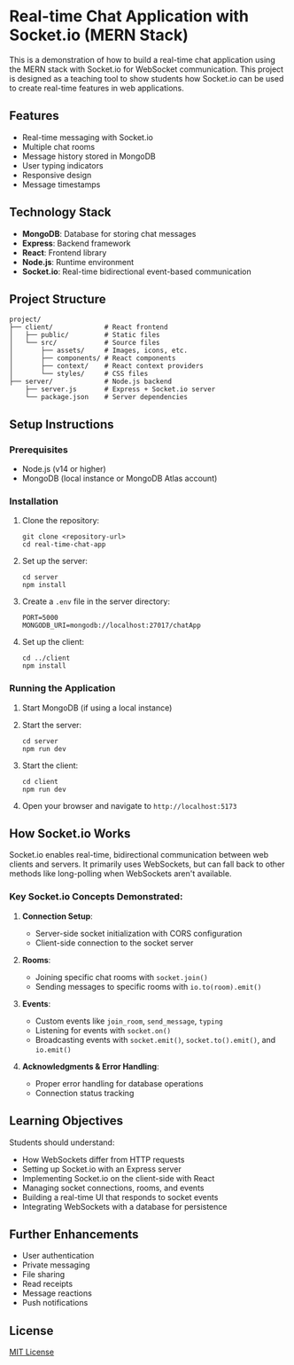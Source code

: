 # Real-time Chat Application with Socket.io (MERN Stack)

This is a demonstration of how to build a real-time chat application using the MERN stack with Socket.io for WebSocket communication. This project is designed as a teaching tool to show students how Socket.io can be used to create real-time features in web applications.

## Features

- Real-time messaging with Socket.io
- Multiple chat rooms
- Message history stored in MongoDB
- User typing indicators
- Responsive design
- Message timestamps

## Technology Stack

- **MongoDB**: Database for storing chat messages
- **Express**: Backend framework
- **React**: Frontend library
- **Node.js**: Runtime environment
- **Socket.io**: Real-time bidirectional event-based communication

## Project Structure

```
project/
├── client/             # React frontend
│   ├── public/         # Static files
│   └── src/            # Source files
│       ├── assets/     # Images, icons, etc.
│       ├── components/ # React components
│       ├── context/    # React context providers
│       └── styles/     # CSS files
├── server/             # Node.js backend
    ├── server.js       # Express + Socket.io server
    └── package.json    # Server dependencies
```

## Setup Instructions

### Prerequisites

- Node.js (v14 or higher)
- MongoDB (local instance or MongoDB Atlas account)

### Installation

1. Clone the repository:
   ```
   git clone <repository-url>
   cd real-time-chat-app
   ```

2. Set up the server:
   ```
   cd server
   npm install
   ```

3. Create a `.env` file in the server directory:
   ```
   PORT=5000
   MONGODB_URI=mongodb://localhost:27017/chatApp
   ```

4. Set up the client:
   ```
   cd ../client
   npm install
   ```

### Running the Application

1. Start MongoDB (if using a local instance)

2. Start the server:
   ```
   cd server
   npm run dev
   ```

3. Start the client:
   ```
   cd client
   npm run dev
   ```

4. Open your browser and navigate to `http://localhost:5173`

## How Socket.io Works

Socket.io enables real-time, bidirectional communication between web clients and servers. It primarily uses WebSockets, but can fall back to other methods like long-polling when WebSockets aren't available.

### Key Socket.io Concepts Demonstrated:

1. **Connection Setup**:
   - Server-side socket initialization with CORS configuration
   - Client-side connection to the socket server

2. **Rooms**:
   - Joining specific chat rooms with `socket.join()`
   - Sending messages to specific rooms with `io.to(room).emit()`

3. **Events**:
   - Custom events like `join_room`, `send_message`, `typing`
   - Listening for events with `socket.on()`
   - Broadcasting events with `socket.emit()`, `socket.to().emit()`, and `io.emit()`

4. **Acknowledgments & Error Handling**:
   - Proper error handling for database operations
   - Connection status tracking

## Learning Objectives

Students should understand:

- How WebSockets differ from HTTP requests
- Setting up Socket.io with an Express server
- Implementing Socket.io on the client-side with React
- Managing socket connections, rooms, and events
- Building a real-time UI that responds to socket events
- Integrating WebSockets with a database for persistence

## Further Enhancements

- User authentication
- Private messaging
- File sharing
- Read receipts
- Message reactions
- Push notifications

## License

[MIT License](LICENSE)